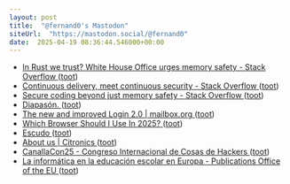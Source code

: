 ```yaml
---
layout: post
title:  "@fernand0's Mastodon"
siteUrl:  "https://mastodon.social/@fernand0"
date:  2025-04-19 08:36:44.546000+00:00
---
```

*  [In Rust we trust? White House Office urges memory safety - Stack Overflow ](https://stackoverflow.blog/2024/12/30/in-rust-we-trust-white-house-office-urges-memory-safety) ([toot](https://mastodon.social/@fernand0/114363715062398870))
*  [Continuous delivery, meet continuous security - Stack Overflow ](https://stackoverflow.blog/2022/11/30/continuous-delivery-meet-continuous-security) ([toot](https://mastodon.social/@fernand0/114361951588545762))
*  [Secure coding beyond just memory safety - Stack Overflow ](https://stackoverflow.blog/2025/03/04/secure-coding-beyond-just-memory-safety) ([toot](https://mastodon.social/@fernand0/114360197278907562))
*  [Diapasón. ](https://avecesunafoto.wordpress.com/2025/04/17/diapason) ([toot](https://mastodon.social/@fernand0/114360170667470265))
*  [The new and improved Login 2.0 \| mailbox.org ](https://mailbox.org/en/post/the-new-logi) ([toot](https://mastodon.social/@fernand0/114359893645058774))
*  [Which Browser Should I Use In 2025? ](https://hackaday.com/2025/04/07/which-browser-should-i-use-in-2025) ([toot](https://mastodon.social/@fernand0/114359669925858174))
*  [Escudo ](https://www.flickr.com/photos/fernand0/54418516277) ([toot](https://mastodon.social/@fernand0/114359639726208095))
*  [About us \| Citronics ](https://citronics.eu/about-us) ([toot](https://mastodon.social/@fernand0/114359484334851018))
*  [CanallaCon25 - Congreso Internacional de Cosas de Hackers  ](https://canallacon.com/) ([toot](https://mastodon.social/@fernand0/114359228426771555))
*  [La informática en la educación escolar en Europa - Publications Office of the EU ](https://op.europa.eu/es/publication-detail/-/publication/c2fcfd3c-438e-11ed-92ed-01aa75ed71a) ([toot](https://mastodon.social/@fernand0/114358887025760286))
